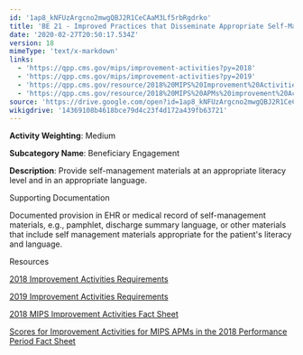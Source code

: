 ```yaml
---
id: '1ap8_kNFUzArgcno2mwgQBJ2R1CeCAaM3Lf5rbRgdrko'
title: 'BE 21 - Improved Practices that Disseminate Appropriate Self-Management Materials'
date: '2020-02-27T20:50:17.534Z'
version: 18
mimeType: 'text/x-markdown'
links:
  - 'https://qpp.cms.gov/mips/improvement-activities?py=2018'
  - 'https://qpp.cms.gov/mips/improvement-activities?py=2019'
  - 'https://qpp.cms.gov/resource/2018%20MIPS%20Improvement%20Activities%20Fact%20Sheet'
  - 'https://qpp.cms.gov/resource/2018%20MIPS%20APMs%20improvement%20Activities%20scores%20fact%20sheet'
source: 'https://drive.google.com/open?id=1ap8_kNFUzArgcno2mwgQBJ2R1CeCAaM3Lf5rbRgdrko'
wikigdrive: '14369108b4618bce79d4c23f4d172a439fb63721'
---
```

**Activity Weighting**: Medium

**Subcategory Name**: Beneficiary Engagement

**Description**: Provide self-management materials at an appropriate literacy level and in an appropriate language.

Supporting Documentation

Documented provision in EHR or medical record of self-management materials, e.g., pamphlet, discharge summary language, or other materials that include self management materials appropriate for the patient's literacy and language.

Resources

[2018 Improvement Activities Requirements](https://qpp.cms.gov/mips/improvement-activities?py=2018)

[2019 Improvement Activities Requirements](https://qpp.cms.gov/mips/improvement-activities?py=2019)

[2018 MIPS Improvement Activities Fact Sheet](https://qpp.cms.gov/resource/2018%20MIPS%20Improvement%20Activities%20Fact%20Sheet)

[Scores for Improvement Activities for MIPS APMs in the 2018 Performance Period Fact Sheet](https://qpp.cms.gov/resource/2018%20MIPS%20APMs%20improvement%20Activities%20scores%20fact%20sheet)
